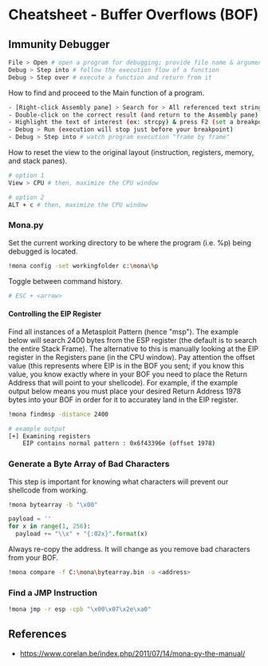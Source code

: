 # Cheatsheet - Buffer Overflows (BOF)
## Immunity Debugger
```bash
File > Open # open a program for debugging; provide file name & arguments
Debug > Step into # follow the execution flow of a function
Debug > Step over # execute a function and return from it
```

How to find and proceed to the Main function of a program.
```bash
- [Right-click Assembly pane] > Search for > All referenced text strings
- Double-click on the correct result (and return to the Assembly pane)
- Highlight the text of interest (ex: strcpy) & press F2 (set a breakpoint)
- Debug > Run (execution will stop just before your breakpoint)
- Debug > Step into # watch program execution "frame by frame"
```

How to reset the view to the original layout (instruction, registers, memory, and stack panes). 
```bash
# option 1
View > CPU # then, maximize the CPU window

# option 2
ALT + c # then, maximize the CPU window
```

### Mona.py
Set the current working directory to be where the program (i.e. %p) being debugged is located. 
```bash
!mona config -set workingfolder c:\mona\%p
```

Toggle between command history.
```bash
# ESC + <arrow>
```

#### Controlling the EIP Register
Find all instances of a Metasploit Pattern (hence "msp"). The example below will search 2400 bytes from the ESP register (the default is to search the entire Stack Frame). The alternative to this is manually looking at the EIP register in the Registers pane (in the CPU window). Pay attention the offset value (this represents where EIP is in the BOF you sent; if you know this value, you know exactly where in your BOF you need to place the Return Address that will point to your shellcode). For example, if the example output below means you must place your desired Return Address 1978 bytes into your BOF in order for it to accuratey land in the EIP register. 
```bash
!mona findmsp -distance 2400

# example output
[+] Examining registers
    EIP contains normal pattern : 0x6f43396e (offset 1978)
```

### Generate a Byte Array of Bad Characters
This step is important for knowing what characters will prevent our shellcode from working. 
```bash
!mona bytearray -b "\x00"
```

```python
payload = ''
for x in range(1, 256):
  payload += "\\x" + "{:02x}".format(x)
```

Always re-copy the address. It will change as you remove bad characters from your BOF. 
```bash
!mona compare -f C:\mona\bytearray.bin -a <address>
```

### Find a JMP Instruction
```bash
!mona jmp -r esp -cpb "\x00\x07\x2e\xa0"
```


## References
* https://www.corelan.be/index.php/2011/07/14/mona-py-the-manual/
